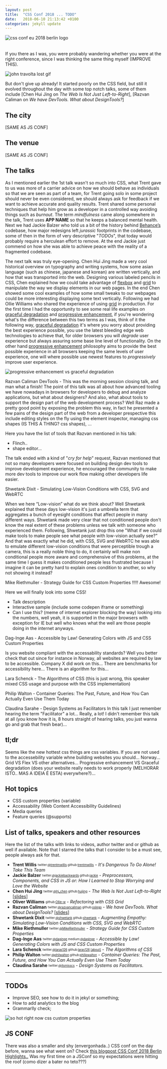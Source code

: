 ```yaml
---
layout: post
title:  "CSS Conf 2018 ... TODO"
date:   2018-06-10 21:13:42 +0100
categories: jekyll update
---
```

![css conf eu 2018 berlin logo](/img/2018-06-10-about-css-conf-eu-berlin-2018/1.jpg "CSS Conf.EU 2018 logo")
<br>
<br>
<br>
If you there as I was, you were probably wandering whether you were at the right conference, since I was thinking the same thing myself (IMPROVE THIS).

![john travolta lost gif](/img/2018-06-10-about-css-conf-eu-berlin-2018/2.gif "john travolta lost gif")

But don't give up already! It started poorly on the CSS field, but still it evolved throughout the day with some top notch talks, some of them include [Chen Hui Jing on *The Web Is Not Just Left-to-Right*], [Razvan Caliman on *We have DevTools. What about DesignTools?*]

## The city
[SAME AS JS CONF]

## The venue
[SAME AS JS CONF]

## The talks
As I mentioned earlier the 1st talk wasn't so much into CSS, what Trent gave to us was more of a carrier advice on how we should behave as individuals so that we are seen as part of a team, for Trent going solo in some project should never be even considered, we should always ask for feedback if we want to achieve accurate and quality results. Trent shared some personal techniques that help him grow as a developer in a controlled way avoiding things such as *burnout*. The term *mindfulness* came along somewhere in the talk, Trent uses **APP NAME** so that he keeps a balanced mental health. Next we had Jackie Balzer who told us a bit of the history behind [Behance’s](https://www.behance.net/) codebase, how major redesigns left *jurassic* footprints in the codebase, some of then in the form of very descriptive "*TODOs*", that today would probably require a herculean effort to remove. At the end Jackie just commend on how she was able to achieve peace with the reality of a fragmented codebase.

The next talk was truly eye-opening. Chen Hui Jing made a very cool historical overview on typography and writing systems, how some asian language (such as chinese, japanese and korean) are written vertically, and how that was transported into the web. Designing various labeled pencils in CSS, Chen explained how we could take advantage of [flexbox](https://developer.mozilla.org/en-US/docs/Learn/CSS/CSS_layout/Flexbox) and [grid](https://developer.mozilla.org/en-US/docs/Web/CSS/grid) to manipulate the way we display elements in our web pages. In the end Chen showed some cool examples of how some small tweaks to our webpages could be more interesting displaying some text vertically. Following we had Ollie Williams who shared the experience of using [grid](https://developer.mozilla.org/en-US/docs/Web/CSS/grid) in production. For the first time I had the opportunity to see some real life examples on [graceful degradation](https://developer.mozilla.org/en-US/docs/Glossary/Graceful_degradation) and  [progressive enhancement](https://developer.mozilla.org/en-US/docs/Glossary/Progressive_Enhancement), if you're wondering what's the difference between this two terms as I was, think of it the following way, [graceful degradation](https://developer.mozilla.org/en-US/docs/Glossary/Graceful_degradation) it's where you worry about providing the best experience possible, you use the latest bleeding edge web technologies to achieve that, for older browsers you will *degrade* user experience but always assuring some base line level of functionality. On the other hand [progressive enhancement](https://developer.mozilla.org/en-US/docs/Glossary/Progressive_Enhancement) philosophy aims to provide the best possible experience in all browsers keeping the same levels of user experience, one will where possible use newest features to *progressively* improve user experience.

![progressive enhancement vs graceful degradation](/img/2018-06-10-about-css-conf-eu-berlin-2018/3.jpg "visualization of progressive enhancement vs graceful degradation")

Razvan Caliman DevTools - This was the morning session closing talk, and man what a finish! The point of this talk was all about how advanced tooling we have nowadays in browsers for developers to debug and analyze applications, but what about designers? And also, what about tools to support the design part of the web
development process? Well Raz made a pretty good point by exposing the problem this way, in fact he presented a few pains of the design part of the web from a developer prespective this include editing styles on the fly using the element inspector, managing css shapes (IS THIS A THING? css shapes), ...

Here you have the list of tools that Razvan mentioned in his talk:
- Flinch..
- shape editor...

The talk ended with a kind of "*cry for help*" request, Razvan mentioned that not so many developers were focused on building design dev tools to improve development experience, he encouraged the community to make more dev tools to improve our work flow making other developers life easier.

Shwetank Dixit - Simulating Low-Vision Conditions with CSS, SVG and WebRTC

When we here “Low-vision” what do we think about? Well Shwetank explained that these days low-vision it's just a umbrella term that aggregates a bunch of eyesight conditions that affect people in many different ways. Shwetank made very clear that not conditioned people don't know the real extent of these problems unless we
talk with someone who experienced them. Following, Shwetank just drop this one "What if we could make tools to make people see what people with low-vision actually see?" And that was exactly what he did, with CSS, SVG and WebRTC  he was able to emulate different low-vision conditions that were perceptible trough a camera,
this is a really noble thing to do, it certainly will make non conditional people more aware and comprehensive of this problems, at the same time I guess it makes
conditioned people less frustrated because I imagine it can be pretty hard to explain ones condition to another, so why not showing it instead?

Mike Riethmuller - Strategy Guide for CSS Custom Properties !!!!! Awesome!

Here we will finally look into some CSS!
- Talk description
- Interactive sample (include some codepen iframe or something)
- Can I use this? (meme of internet explorer blocking the way)
looking into the numbers, well yeah, it is supported in the major browsers with exception for IE but well who knows what the well are those people
doing in the internet anyways.

Dag-Inge Aas - Accessible by Law! Generating Colors with JS and CSS Custom Properties

Is you website compliant with the accessability standards? Well you better check that out since for instance in Norway, all websites are required by law to be accessible. Company X did work on this... There are benchmarks for accessibility here... There is an algorithm for this...

Lara Schenck - The Algorithms of CSS (this is just wrong, this speaker mixed CSS usage and purpose with the CSS implementation)

Philip Walton - Container Queries: The Past, Future, and How You Can Actually Even Use Them Today

Claudina Sarahe - Design Systems as Facilitators
In this talk I just remember hearing the term "Facilitator" a lot... Really, a lot! I didn't remember this talk at all (you know how it is, 8 hours straight of hearing talks, you just wanna go and grab that fresh bear)...

## tl;dr
Seems like the new hottest css things are css variables. If you are not used to the accessebility variable whne building websites you should... Norway...
Grid VS Flex VS other alternatives... Progressive enhancement VS Graceful degradation (does your website really needs to work properly (MELHORAR ISTO.. MAS A IDEIA É ESTA) everywhere?)...

## Hot topics
- CSS custom properties (variable)
- Accessability (Web Content Accessibility Guidelines)
- Media queries
- Feature queries (@supports)

## List of talks, speakers and other resources
Here the list of the talks with links to videos, author twitter and or github as well if available. Note that I starred the talks that I consider
to be a must see, people always ask for that.

- __Trent Willis__ <sub><sup>twitter:[@trentmwillis](https://twitter.com/trentmwillis) github:[trentmwillis](https://github.com/trentmwillis)</sup></sub> - *It's Dangerous To Go Alone! Take This Team*
- __Jackie Balzer__ <sub><sup>twitter:[@jackiebackwards](https://twitter.com/jackiebackwards) github:[jackie](https://github.com/jackie)</sup></sub> - *Preprocessors, Components, and CSS in JS or: How I Learned to Stop Worrying and Love the Website*
- __Chen Hui Jing__ <sub><sup>twitter:[@hj_chen](https://twitter.com/hj_chen) github:[huijing](https://github.com/huijing)</sup></sub> - *The Web Is Not Just Left-to-Right* [[slides]](https://www.chenhuijing.com/slides/32-cssconf-2018/#/)
- __Oliver Williams__ <sub><sup>github:[Ollie-w](https://github.com/Ollie-w)</sup></sub> - *Refactoring with CSS Grid*
- __Razvan Caliman__ <sub><sup>twitter:[@razvancaliman](https://twitter.com/razvancaliman) github:[oslego](https://github.com/oslego)</sup></sub> - *We have DevTools. What about DesignTools?* [[slides]](http://razvan.is/speaking/cssconfeu-2018/#/)
- __Shwetank Dixit__ <sub><sup>twitter:[@shwetank](https://twitter.com/shwetank) github:[shwetank](https://github.com/shwetank)</sup></sub> - *Augmenting Empathy: Simulating Low-Vision Conditions with CSS, SVG and WebRTC*
- __Mike Riethmuller__ <sub><sup>twitter:[@MikeRiethmuller](https://twitter.com/MikeRiethmuller)</sup></sub> - *Strategy Guide for CSS Custom Properties*
- __Dag-Inge Aas__ <sub><sup>twitter:[@daginge](https://twitter.com/daginge) medium:[@daginge](https://medium.com/@daginge)</sup></sub> - *Accessible by Law! Generating Colors with JS and CSS Custom Properties*
- __Lara Schenck__ <sub><sup>twitter:[@laras126](https://twitter.com/laras126) github:[laras126](https://github.com/laras126) [[about]](https://notlaura.com/)</sup></sub> - *The Algorithms of CSS*
- __Philip Walton__ <sub><sup>twitter:[@philwalton](https://twitter.com/philwalton) github:[philipwalton](https://github.com/philipwalton)</sup></sub> - *Container Queries: The Past, Future, and How You Can Actually Even Use Them Today*
- __Claudina Sarahe__ <sub><sup>twitter:[@itsmisscs](https://twitter.com/itsmisscs)</sup></sub> - *Design Systems as Facilitators.*

-----------------------------------------------------------------------------------------------------

## TODOs
- Improve SEO, see how to do it in jekyl or something;
- How to add analytics to the blog
- Grammarlly check;

![so hot right now css custom properties](/img/2018-06-10-about-css-conf-eu-berlin-2018/44.jpeg "css custom properties hot topic")


## JS CONF
There was also a smaller and shy (envergonhada..) CSS conf on the day before, wanna see what went on? Check [this blogpost CSS Conf 2018 Berlin Highlights..](lala)
Was my first time on a JSConf so my expectations were hitting the roof (como dizer a bater no teto???)